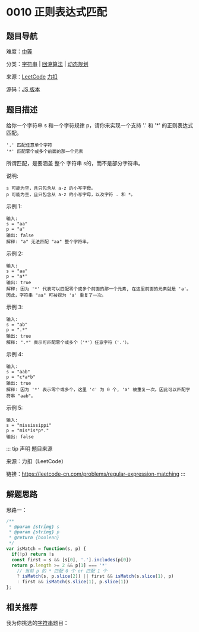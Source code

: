 # 0010 正则表达式匹配



## 题目导航

难度：[中等](/solution/difficult/)

分类：[字符串](/art/string.html) | [回溯算法](/art/back-tracking.html) | [动态规划](/art/dynamic-programming.html)

来源：[LeetCode](https://leetcode.com/problems/regular-expression-matching/)  [力扣](https://leetcode-cn.com/problems/regular-expression-matching/)

源码：[JS 版本](https://github.com/swpuLeo/cattle/blob/master/src/difficult/0010-regular-expression-matching.js)





## 题目描述

给你一个字符串 s 和一个字符规律 p，请你来实现一个支持 '.' 和 '*' 的正则表达式匹配。

```
'.' 匹配任意单个字符
'*' 匹配零个或多个前面的那一个元素
```

所谓匹配，是要涵盖 整个 字符串 s的，而不是部分字符串。

说明:

```
s 可能为空，且只包含从 a-z 的小写字母。
p 可能为空，且只包含从 a-z 的小写字母，以及字符 . 和 *。
```


示例 1:

```
输入:
s = "aa"
p = "a"
输出: false
解释: "a" 无法匹配 "aa" 整个字符串。
```



示例 2:

```
输入:
s = "aa"
p = "a*"
输出: true
解释: 因为 '*' 代表可以匹配零个或多个前面的那一个元素, 在这里前面的元素就是 'a'。因此，字符串 "aa" 可被视为 'a' 重复了一次。
```

示例 3:

```
输入:
s = "ab"
p = ".*"
输出: true
解释: ".*" 表示可匹配零个或多个（'*'）任意字符（'.'）。
```

示例 4:

```
输入:
s = "aab"
p = "c*a*b"
输出: true
解释: 因为 '*' 表示零个或多个，这里 'c' 为 0 个, 'a' 被重复一次。因此可以匹配字符串 "aab"。
```

示例 5:

```
输入:
s = "mississippi"
p = "mis*is*p*."
输出: false
```



::: tip 声明 题目来源

来源：力扣（LeetCode）

链接：https://leetcode-cn.com/problems/regular-expression-matching
:::



## 解题思路

思路一：

```js
/**
 * @param {string} s
 * @param {string} p
 * @return {boolean}
 */
var isMatch = function(s, p) {
  if(!p) return !s
  const first = s && [s[0], '.'].includes(p[0])
  return p.length >= 2 && p[1] === '*'
    // 当前 p 的 * 匹配 0 个 or 匹配 1 个
    ? isMatch(s, p.slice(2)) || first && isMatch(s.slice(1), p)
    : first && isMatch(s.slice(1), p.slice(1))
};
```





## 相关推荐

我为你挑选的[字符串](/art/string.html)题目：
